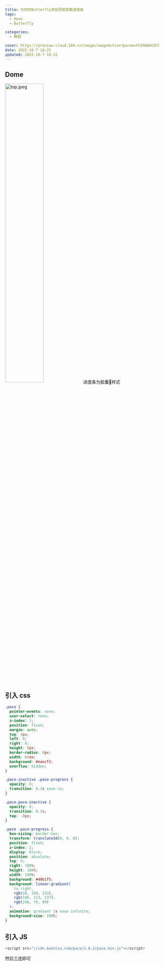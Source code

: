 ```yaml
---
title: 为你的Butterfly添加顶部加载进度条
tags:
  - Hexo
  - Butterfly

categories:
  - 教程

cover: https://preview.cloud.189.cn/image/imageAction?param=FCE9AA8C078A279A6BBF965DDAAF03F995218E8214C378E3E5C2A0ED42914CA4E939A74028F1250FAC32DCF70D3FC9FB01BA0B95C272EA539208272C662D6DCC5B2F056BAECB8EEB1E53523FED7A8A0C0CFD674CD770AFE7B468768C957DA34004EA1FC90143B6FE037CE07D8293D57F597CCA1B
date: 2022-10-7 18:25
updated: 2022-10-7 18:32
---
```


## Dome

<img src="https://cdn.nlark.com/yuque/0/2022/jpeg/22578074/1665138543325-6b92788b-09d7-47b7-9611-c033ece0c6d8.jpeg" width="50%" height="50%" alt="top.jpeg" align=center />
进度条为胶囊💊样式

## 引入 css

```css
.pace {
  pointer-events: none;
  user-select: none;
  z-index: 2;
  position: fixed;
  margin: auto;
  top: 4px;
  left: 0;
  right: 0;
  height: 8px;
  border-radius: 8px;
  width: 6rem;
  background: #eaecf2;
  overflow: hidden;
}

.pace-inactive .pace-progress {
  opacity: 0;
  transition: 0.3s ease-in;
}

.pace.pace-inactive {
  opacity: 0;
  transition: 0.3s;
  top: -8px;
}

.pace .pace-progress {
  box-sizing: border-box;
  transform: translate3d(0, 0, 0);
  position: fixed;
  z-index: 2;
  display: block;
  position: absolute;
  top: 0;
  right: 100%;
  height: 100%;
  width: 100%;
  background: #49b1f5;
  background: linear-gradient(
    to right,
    rgb(18, 194, 233),
    rgb(196, 113, 237),
    rgb(246, 79, 89)
  );
  animation: gradient 2s ease infinite;
  background-size: 200%;
}
```

## 引入 JS

```javascript
<script src="//cdn.bootcss.com/pace/1.0.2/pace.min.js"></script>
```

然后三连即可
